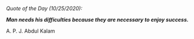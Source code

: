 *Quote of the Day (10/25/2020):*

_**Man needs his difficulties because they are necessary to enjoy success.**_

A. P. J. Abdul Kalam